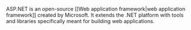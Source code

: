 ASP.NET is an open-source [[Web application framework|web application framework]] created by Microsoft. It extends the .NET platform with tools and libraries specifically meant for building web applications.